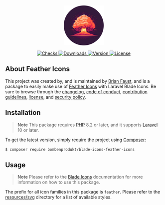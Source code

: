 <p align="center">
    <a href="https://bombenprodukt.com" target="_blank">
        <img src="https://raw.githubusercontent.com/BombenProdukt/assets/main/logo-text.svg" width="128" alt="BombenProdukt Logo" />
    </a>
</p>

<p align="center">
    <a href="https://github.com/faustbrian/blade-icons-feather-icons/actions">
        <img src="https://badge.sh/github/check-runs/BombenProdukt/blade-icons-feather-icons" alt="Checks" />
    </a>
    <a href="https://packagist.org/packages/bombenprodukt/blade-icons-feather-icons">
        <img src="https://badge.sh/packagist/downloads/BombenProdukt/blade-icons-feather-icons" alt="Downloads" />
    </a>
    <a href="https://packagist.org/packages/bombenprodukt/blade-icons-feather-icons">
        <img src="https://badge.sh/packagist/version/BombenProdukt/blade-icons-feather-icons" alt="Version" />
    </a>
    <a href="https://packagist.org/packages/bombenprodukt/blade-icons-feather-icons">
        <img src="https://badge.sh/packagist/license/BombenProdukt/blade-icons-feather-icons" alt="License" />
    </a>
</p>

## About Feather Icons

This project was created by, and is maintained by [Brian Faust](https://github.com/faustbrian), and is a package to easily make use of [Feather Icons](https://github.com/feathericons/feather) with Laravel Blade Icons. Be sure to browse through the [changelog](CHANGELOG.md), [code of conduct](.github/CODE_OF_CONDUCT.md), [contribution guidelines](.github/CONTRIBUTING.md), [license](LICENSE), and [security policy](.github/SECURITY.md).

## Installation

> **Note**
> This package requires [PHP](https://www.php.net/) 8.2 or later, and it supports [Laravel](https://laravel.com/) 10 or later.

To get the latest version, simply require the project using [Composer](https://getcomposer.org/):

```bash
$ composer require bombenprodukt/blade-icons-feather-icons
```

## Usage

> **Note**
> Please refer to the [Blade Icons](https://github.com/faustbrian/blade-icons) documentation for more information on how to use this package.

The prefix for all icon families in this package is `feather`. Please refer to the [resources/svg](/resources/svg) directory for a list of available styles.
